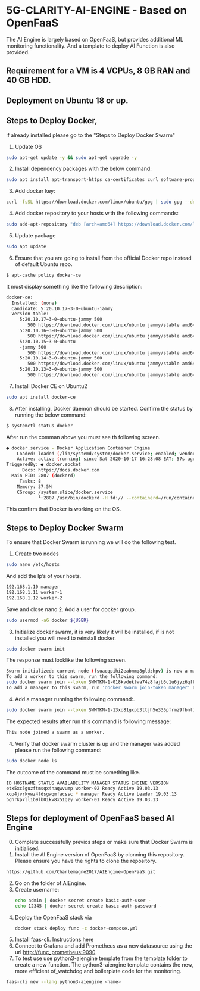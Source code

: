 # 5G-CLARITY-AI-ENGINE - Based on OpenFaaS

The AI Engine is largely based on OpenFaaS, but provides additional ML monitoring functionality. And a template to deploy AI Function is also provided.

## Requirement for a VM is 4 VCPUs, 8 GB RAN and 40 GB HDD.

## Deployment on Ubuntu 18 or up.
## Steps to Deploy Docker, 
if already installed please go to the "Steps to Deploy Docker Swarm" 
1. Update OS
``` Bash
sudo apt-get update -y && sudo apt-get upgrade -y
```
2. Install dependency packages with the below command:
``` Bash 
sudo apt install apt-transport-https ca-certificates curl software-properties-common lsb-release
 ```
3. Add docker key:
``` Bash 
curl -fsSL https://download.docker.com/linux/ubuntu/gpg | sudo gpg --dearmor -o /etc/apt/trusted.gpg.d/docker-archive-keyring.gpg
```
4. Add docker repository to your hosts with the following commands:
``` Bash 
sudo add-apt-repository "deb [arch=amd64] https://download.docker.com/linux/ubuntu $(lsb_release -cs) stable"
```
5. Update package
``` Bash 
sudo apt update
```
6. Ensure that you are going to install from the official Docker repo instead of default Ubuntu repo.
``` Bash 
$ apt-cache policy docker-ce
```
It must display something like the following description:
``` Bash 
docker-ce:
  Installed: (none)
  Candidate: 5:20.10.17~3-0~ubuntu-jammy
  Version table:
     5:20.10.17~3-0~ubuntu-jammy 500
        500 https://download.docker.com/linux/ubuntu jammy/stable amd64 Packages
     5:20.10.16~3-0~ubuntu-jammy 500
        500 https://download.docker.com/linux/ubuntu jammy/stable amd64 Packages
     5:20.10.15~3-0~ubuntu
     -jammy 500
        500 https://download.docker.com/linux/ubuntu jammy/stable amd64 Packages
     5:20.10.14~3-0~ubuntu-jammy 500
        500 https://download.docker.com/linux/ubuntu jammy/stable amd64 Packages
     5:20.10.13~3-0~ubuntu-jammy 500
        500 https://download.docker.com/linux/ubuntu jammy/stable amd64 Packages
```
7. Install Docker CE on Ubuntu2
``` Bash 
sudo apt install docker-ce
```
8. After installing, Docker daemon should be started. Confirm the status by running the below command:
``` Bash
$ systemctl status docker
```
After run the comman above you must see th following screen.
``` Bash 
● docker.service - Docker Application Container Engine 
    Loaded: loaded (/lib/systemd/system/docker.service; enabled; vendor preset: enabled) 
    Active: active (running) since Sat 2020-10-17 16:28:08 EAT; 57s ago 
TriggeredBy: ● docker.socket 
      Docs: https://docs.docker.com 
  Main PID: 2807 (dockerd) 
     Tasks: 8 
    Memory: 37.5M 
    CGroup: /system.slice/docker.service 
            └─2807 /usr/bin/dockerd -H fd:// --containerd=/run/containerd/containerd.sock
```
This confirm that Docker is working on the OS.

## Steps to Deploy Docker Swarm
To ensure that Docker Swarm is running we will do the following test.
1. Create two nodes
``` Bash 
sudo nano /etc/hosts
```
And add the Ip’s of your hosts.
``` Bash 
192.168.1.10 manager
192.168.1.11 worker-1
192.168.1.12 worker-2
```
Save and close nano
2. Add a user for docker group.
``` Bash 
sudo usermod -aG docker ${USER}
```
3. Initialize docker swarm, it is very likely it will be installed, if is not installed you will need to reinstall docker.
``` Bash 
sudo docker swarm init
```
The response must looklike the following screen.
``` Bash 
Swarm initialized: current node (fsuaqqpihi2eabmmq8gldzhpv) is now a manager.
To add a worker to this swarm, run the following command:
sudo docker swarm join --token SWMTKN-1-018kvdektwa74z8fajb5c1u6jyz6qfk4ood8u4qotw7go9jj0p-cfpnh7omy86xcgoh45vau2kaj 192.168.1.10:2377
To add a manager to this swarm, run 'docker swarm join-token manager' and follow the instructions.
```
4. Add a manager running the following command:.
``` Bash 
sudo docker swarm join --token SWMTKN-1-13xo81gxpb3ttjh5e335pfrmz9fbnliikgfys7u8l4r8k4m575-2gsjwjs3y1i4kgeua2yu840hw 192.168.1.10:2377
```
The expected results after run this command is following message: 
``` Bash 
This node joined a swarm as a worker.
```
4. Verify that docker swarm cluster is up and the manager was added please run the following command:
``` Bash 
sudo docker node ls
```
The outcome of the command must be something like.
``` Bash 
ID HOSTNAME STATUS AVAILABILITY MANAGER STATUS ENGINE VERSION
etx5xc5guzftmsqx4naqwvump worker-02 Ready Active 19.03.13
xop4jvrkywz4ldsgwqmfacssc * manager Ready Active Leader 19.03.13
bghrkp7ll1b9lb0ikv8x51gzy worker-01 Ready Active 19.03.13
```
## Steps for deployment of OpenFaaS based AI Engine
0. Complete successfully previos steps or make sure that Docker Swarm is initialised.
1. Install the AI Engine version of OpenFaaS by clonning this repository. Please ensure you have the rights to clone the repository.
``` Bash 
https://github.com/Charlemagne2017/AIEngine-OpenFaaS.git 
```
2. Go on the folder of AIEngine.
3. Create username:
    ``` Bash 
    echo admin | docker secret create basic-auth-user -
    echo 12345 | docker secret create basic-auth-password -
    ```
4. Deploy the OpenFaaS stack via
	``` Bash
	docker stack deploy func -c docker-compose.yml
	```
4. Install faas-cli. Instructions [here](https://docs.openfaas.com/cli/install/)
4. Connect to Grafana and add Prometheus as a new datasource using the url [http://func_prometheus:9090](http://func_prometheus:9090).
5. To test use use python3-aiengine template from the template folder to create a new function. The python3-aiengine template contains the new, more efficient of_watchdog and boilerplate code for the monitoring.
``` Bash
faas-cli new --lang python3-aiengine <name>
```
